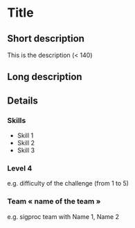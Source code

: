 # Title

## Short description 
This is the description (< 140)

## Long description 

## Details 
### Skills
- Skill 1
- Skill 2
- Skill 3

### Level 4
e.g. difficulty of the challenge (from 1 to 5)
### Team « name of the team »
e.g. sigproc team with Name 1, Name 2

